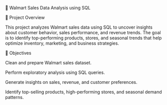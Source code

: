🛒 Walmart Sales Data Analysis using SQL

📌 Project Overview

This project analyzes Walmart sales data using SQL to uncover insights about customer behavior, sales performance, and revenue trends. The goal is to identify top-performing products, stores, and seasonal trends that help optimize inventory, marketing, and business strategies.

🎯 Objectives

Clean and prepare Walmart sales dataset.

Perform exploratory analysis using SQL queries.

Generate insights on sales, revenue, and customer preferences.

Identify top-selling products, high-performing stores, and seasonal demand patterns.
